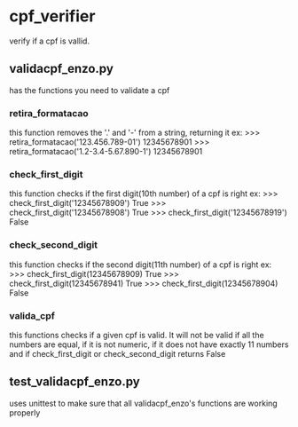 # cpf_verifier
verify if a cpf is vallid.

## validacpf_enzo.py
has the functions you need to validate a cpf

### retira_formatacao
this function removes the '.' and '-' from a string, returning it
ex:
\>>> retira_formatacao('123.456.789-01')
12345678901
\>>> retira_formatacao('1.2-3.4-5.67.890-1')
12345678901

### check_first_digit
this function checks if the first digit(10th number) of a cpf is right
ex:
\>>> check_first_digit('12345678909')
True
\>>> check_first_digit('12345678908')
True
\>>> check_first_digit('12345678919')
False

### check_second_digit
this function checks if the second digit(11th number) of a cpf is right
ex:
\>>> check_first_digit(12345678909)
True
\>>> check_first_digit(12345678941)
True
\>>> check_first_digit(12345678904)
False

### valida_cpf
this functions checks if a given cpf is valid.
It will not be valid if all the numbers are equal, if it is not numeric, if it does not have exactly 11 numbers and if check_first_digit or check_second_digit returns False


## test_validacpf_enzo.py
uses unittest to make sure that all validacpf_enzo's functions are working properly
